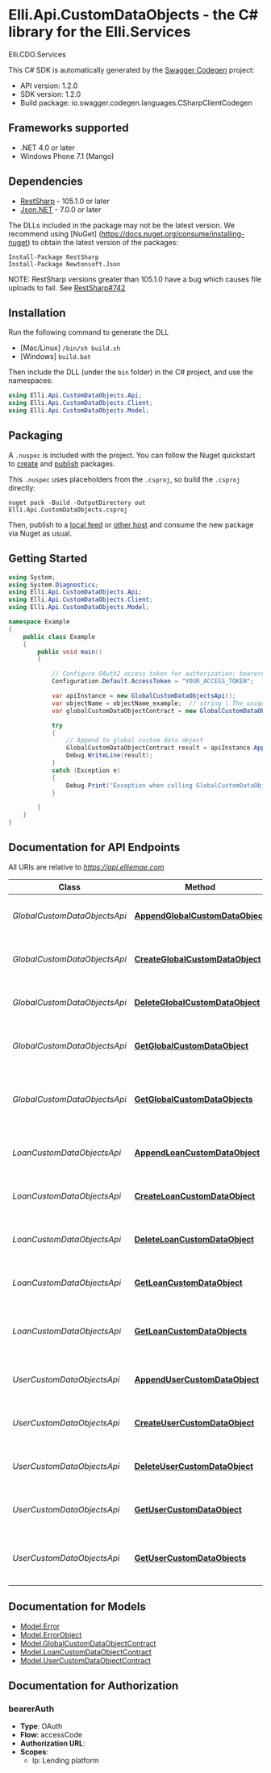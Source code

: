 # Elli.Api.CustomDataObjects - the C# library for the Elli.Services

Elli.CDO.Services

This C# SDK is automatically generated by the [Swagger Codegen](https://github.com/swagger-api/swagger-codegen) project:

- API version: 1.2.0
- SDK version: 1.2.0
- Build package: io.swagger.codegen.languages.CSharpClientCodegen

<a name="frameworks-supported"></a>
## Frameworks supported
- .NET 4.0 or later
- Windows Phone 7.1 (Mango)

<a name="dependencies"></a>
## Dependencies
- [RestSharp](https://www.nuget.org/packages/RestSharp) - 105.1.0 or later
- [Json.NET](https://www.nuget.org/packages/Newtonsoft.Json/) - 7.0.0 or later

The DLLs included in the package may not be the latest version. We recommend using [NuGet] (https://docs.nuget.org/consume/installing-nuget) to obtain the latest version of the packages:
```
Install-Package RestSharp
Install-Package Newtonsoft.Json
```

NOTE: RestSharp versions greater than 105.1.0 have a bug which causes file uploads to fail. See [RestSharp#742](https://github.com/restsharp/RestSharp/issues/742)

<a name="installation"></a>
## Installation
Run the following command to generate the DLL
- [Mac/Linux] `/bin/sh build.sh`
- [Windows] `build.bat`

Then include the DLL (under the `bin` folder) in the C# project, and use the namespaces:
```csharp
using Elli.Api.CustomDataObjects.Api;
using Elli.Api.CustomDataObjects.Client;
using Elli.Api.CustomDataObjects.Model;
```
<a name="packaging"></a>
## Packaging

A `.nuspec` is included with the project. You can follow the Nuget quickstart to [create](https://docs.microsoft.com/en-us/nuget/quickstart/create-and-publish-a-package#create-the-package) and [publish](https://docs.microsoft.com/en-us/nuget/quickstart/create-and-publish-a-package#publish-the-package) packages.

This `.nuspec` uses placeholders from the `.csproj`, so build the `.csproj` directly:

```
nuget pack -Build -OutputDirectory out Elli.Api.CustomDataObjects.csproj
```

Then, publish to a [local feed](https://docs.microsoft.com/en-us/nuget/hosting-packages/local-feeds) or [other host](https://docs.microsoft.com/en-us/nuget/hosting-packages/overview) and consume the new package via Nuget as usual.

<a name="getting-started"></a>
## Getting Started

```csharp
using System;
using System.Diagnostics;
using Elli.Api.CustomDataObjects.Api;
using Elli.Api.CustomDataObjects.Client;
using Elli.Api.CustomDataObjects.Model;

namespace Example
{
    public class Example
    {
        public void main()
        {

            // Configure OAuth2 access token for authorization: bearerAuth
            Configuration.Default.AccessToken = "YOUR_ACCESS_TOKEN";

            var apiInstance = new GlobalCustomDataObjectsApi();
            var objectName = objectName_example;  // string | The unique identifier assigned to a CDO under specific resource
            var globalCustomDataObjectContract = new GlobalCustomDataObjectContract(); // GlobalCustomDataObjectContract |  (optional) 

            try
            {
                // Append to global custom data object
                GlobalCustomDataObjectContract result = apiInstance.AppendGlobalCustomDataObject(objectName, globalCustomDataObjectContract);
                Debug.WriteLine(result);
            }
            catch (Exception e)
            {
                Debug.Print("Exception when calling GlobalCustomDataObjectsApi.AppendGlobalCustomDataObject: " + e.Message );
            }

        }
    }
}
```

<a name="documentation-for-api-endpoints"></a>
## Documentation for API Endpoints

All URIs are relative to *https://api.elliemae.com*

Class | Method | HTTP request | Description
------------ | ------------- | ------------- | -------------
*GlobalCustomDataObjectsApi* | [**AppendGlobalCustomDataObject**](docs/GlobalCustomDataObjectsApi.md#appendglobalcustomdataobject) | **PATCH** /encompass/v1/company/customObjects/{objectName} | Append to global custom data object
*GlobalCustomDataObjectsApi* | [**CreateGlobalCustomDataObject**](docs/GlobalCustomDataObjectsApi.md#createglobalcustomdataobject) | **PUT** /encompass/v1/company/customObjects/{objectName} | Create a global custom data object
*GlobalCustomDataObjectsApi* | [**DeleteGlobalCustomDataObject**](docs/GlobalCustomDataObjectsApi.md#deleteglobalcustomdataobject) | **DELETE** /encompass/v1/company/customObjects/{objectName} | Removes a global custom data objec
*GlobalCustomDataObjectsApi* | [**GetGlobalCustomDataObject**](docs/GlobalCustomDataObjectsApi.md#getglobalcustomdataobject) | **GET** /encompass/v1/company/customObjects/{objectName} | Retrieve a global custom data object
*GlobalCustomDataObjectsApi* | [**GetGlobalCustomDataObjects**](docs/GlobalCustomDataObjectsApi.md#getglobalcustomdataobjects) | **GET** /encompass/v1/company/customObjects | Retrieve all custom data objects for any instance
*LoanCustomDataObjectsApi* | [**AppendLoanCustomDataObject**](docs/LoanCustomDataObjectsApi.md#appendloancustomdataobject) | **PATCH** /encompass/v1/loans/{loanId}/customObjects/{objectName} | Append custom data object for a loan
*LoanCustomDataObjectsApi* | [**CreateLoanCustomDataObject**](docs/LoanCustomDataObjectsApi.md#createloancustomdataobject) | **PUT** /encompass/v1/loans/{loanId}/customObjects/{objectName} | Create a loan custom data object
*LoanCustomDataObjectsApi* | [**DeleteLoanCustomDataObject**](docs/LoanCustomDataObjectsApi.md#deleteloancustomdataobject) | **DELETE** /encompass/v1/loans/{loanId}/customObjects/{objectName} | Removes custom data object for a loan
*LoanCustomDataObjectsApi* | [**GetLoanCustomDataObject**](docs/LoanCustomDataObjectsApi.md#getloancustomdataobject) | **GET** /encompass/v1/loans/{loanId}/customObjects/{objectName} | Retrieve a loan custom data object
*LoanCustomDataObjectsApi* | [**GetLoanCustomDataObjects**](docs/LoanCustomDataObjectsApi.md#getloancustomdataobjects) | **GET** /encompass/v1/loans/{loanId}/customObjects | Retrieve all loan custom data objects
*UserCustomDataObjectsApi* | [**AppendUserCustomDataObject**](docs/UserCustomDataObjectsApi.md#appendusercustomdataobject) | **PATCH** /encompass/v1/users/{userId}/customObjects/{objectName} | Append custom data object for a user
*UserCustomDataObjectsApi* | [**CreateUserCustomDataObject**](docs/UserCustomDataObjectsApi.md#createusercustomdataobject) | **PUT** /encompass/v1/users/{userId}/customObjects/{objectName} | Create a user custom data object
*UserCustomDataObjectsApi* | [**DeleteUserCustomDataObject**](docs/UserCustomDataObjectsApi.md#deleteusercustomdataobject) | **DELETE** /encompass/v1/users/{userId}/customObjects/{objectName} | Removes custom data object for a user
*UserCustomDataObjectsApi* | [**GetUserCustomDataObject**](docs/UserCustomDataObjectsApi.md#getusercustomdataobject) | **GET** /encompass/v1/users/{userId}/customObjects/{objectName} | Retrieve a user custom data object
*UserCustomDataObjectsApi* | [**GetUserCustomDataObjects**](docs/UserCustomDataObjectsApi.md#getusercustomdataobjects) | **GET** /encompass/v1/users/{userId}/customObjects | Retrieve all user custom data objects


<a name="documentation-for-models"></a>
## Documentation for Models

 - [Model.Error](docs/Error.md)
 - [Model.ErrorObject](docs/ErrorObject.md)
 - [Model.GlobalCustomDataObjectContract](docs/GlobalCustomDataObjectContract.md)
 - [Model.LoanCustomDataObjectContract](docs/LoanCustomDataObjectContract.md)
 - [Model.UserCustomDataObjectContract](docs/UserCustomDataObjectContract.md)


<a name="documentation-for-authorization"></a>
## Documentation for Authorization

<a name="bearerAuth"></a>
### bearerAuth

- **Type**: OAuth
- **Flow**: accessCode
- **Authorization URL**: 
- **Scopes**: 
  - lp: Lending platform

